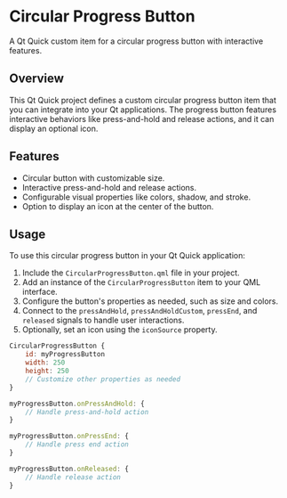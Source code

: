 # Circular Progress Button

A Qt Quick custom item for a circular progress button with interactive features.

## Overview

This Qt Quick project defines a custom circular progress button item that you can integrate into your Qt applications. The progress button features interactive behaviors like press-and-hold and release actions, and it can display an optional icon.

## Features

- Circular button with customizable size.
- Interactive press-and-hold and release actions.
- Configurable visual properties like colors, shadow, and stroke.
- Option to display an icon at the center of the button.

## Usage

To use this circular progress button in your Qt Quick application:

1. Include the `CircularProgressButton.qml` file in your project.
2. Add an instance of the `CircularProgressButton` item to your QML interface.
3. Configure the button's properties as needed, such as size and colors.
4. Connect to the `pressAndHold`, `pressAndHoldCustom`, `pressEnd`, and `released` signals to handle user interactions.
5. Optionally, set an icon using the `iconSource` property.

```qml
CircularProgressButton {
    id: myProgressButton
    width: 250
    height: 250
    // Customize other properties as needed
}

myProgressButton.onPressAndHold: {
    // Handle press-and-hold action
}

myProgressButton.onPressEnd: {
    // Handle press end action
}

myProgressButton.onReleased: {
    // Handle release action
}
